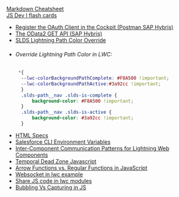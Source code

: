[Markdown Cheatsheet](https://wordpress.com/support/markdown-quick-reference/)    
[JS Dev I flash cards](https://quizlet.com/542952542/flashcards)  
* [Register the OAuth Client in the Cockpit (Postman SAP Hybris)](https://help.sap.com/docs/CP_FORMS_BY_ADOBE/6d3eac5a9e3144a7b43932a1078c7628/8c810a5b065348f280b981428e6d1087.html?locale=en-US)  
* [The OData2 GET API (SAP Hybris)](https://help.sap.com/docs/SAP_COMMERCE/50c996852b32456c96d3161a95544cdb/23fe5af8c26e473994ddf3e2d6f4b2f8.html?version=1808&locale=en-US)  
* [SLDS Lightning Path Color Override](https://salesforce.stackexchange.com/questions/252762/how-to-change-colour-of-path)  
* ###### Override Lightning Path Color in LWC: ######
  ```css
   *{
    --lwc-colorBackgroundPathComplete: #F8A500 !important;
    --lwc-colorBackgroundPathActive:#3a92cc !important;
    }
    .slds-path__nav .slds-is-complete {
        background-color: #F8A500 !important;
    }
    .slds-path__nav .slds-is-active {
        background-color: #3a92cc !important;
    }
  ```
* [HTML Specs](https://html.spec.whatwg.org/) 
* [Salesforce CLI Environment Variables](https://developer.salesforce.com/docs/atlas.en-us.sfdx_setup.meta/sfdx_setup/sfdx_dev_cli_env_variables.htm)   
* [Inter-Component Communication Patterns for Lightning Web Components](https://developer.salesforce.com/blogs/2021/05/inter-component-communication-patterns-for-lightning-web-components)  
* [Temporal Dead Zone Javascript](https://www.freecodecamp.org/news/what-is-the-temporal-dead-zone/)  
* [Arrow Functions vs. Regular Functions in JavaScript](https://blog.bitsrc.io/arrow-functions-vs-regular-functions-in-javascript-458ccd863bc1)  
* [Websocket in lwc example](https://blog.jamigibbs.com/websockets-in-salesforce-with-lightning-web-components/)  
* [Share JS code in lwc modules](https://developer.salesforce.com/docs/component-library/documentation/en/lwc/js_share_code)  
* [Bubbling Vs Capturing in JS](https://javascript.info/bubbling-and-capturing#:~:text=Capturing%20phase%20%E2%80%93%20the%20event%20goes,bubbles%20up%20from%20the%20element.)  
